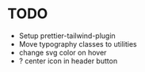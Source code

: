 # TODO

- Setup prettier-tailwind-plugin
- Move typography classes to utilities
- change svg color on hover
- ? center icon in header button
